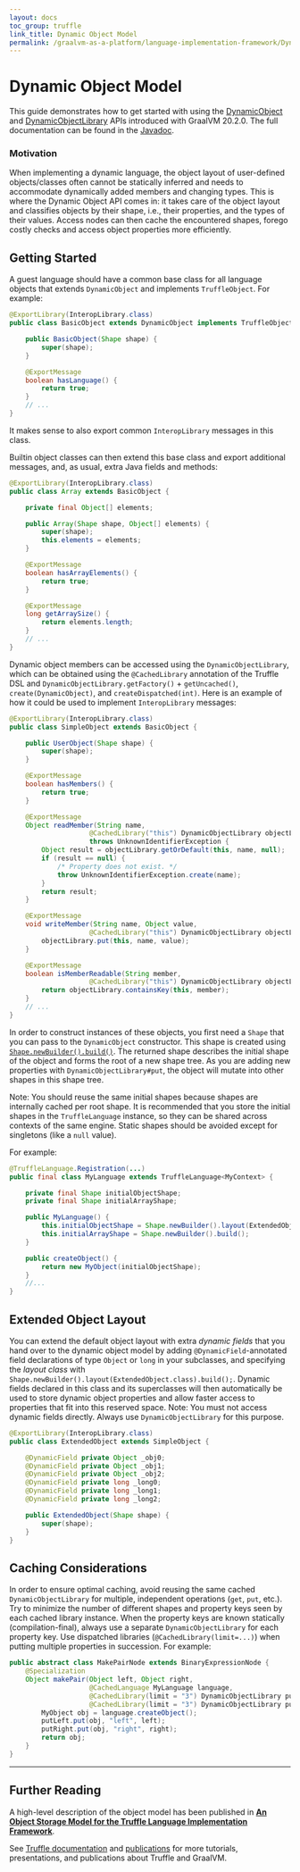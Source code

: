 ```yaml
---
layout: docs
toc_group: truffle
link_title: Dynamic Object Model
permalink: /graalvm-as-a-platform/language-implementation-framework/DynamicObjectModel/
---
```

# Dynamic Object Model

This guide demonstrates how to get started with using the [DynamicObject](https://www.graalvm.org/truffle/javadoc/com/oracle/truffle/api/object/DynamicObject.html) and [DynamicObjectLibrary](https://www.graalvm.org/truffle/javadoc/com/oracle/truffle/api/object/DynamicObjectLibrary.html) APIs introduced with GraalVM 20.2.0.
The full documentation can be found in the [Javadoc](https://www.graalvm.org/truffle/javadoc/com/oracle/truffle/api/object/DynamicObjectLibrary.html).

### Motivation

When implementing a dynamic language, the object layout of user-defined objects/classes often cannot be statically inferred and needs to accommodate dynamically added members and changing types.
This is where the Dynamic Object API comes in: it takes care of the object layout and classifies objects by their shape, i.e., their properties, and the types of their values.
Access nodes can then cache the encountered shapes, forego costly checks and access object properties more efficiently.

## Getting Started

A guest language should have a common base class for all language objects that extends `DynamicObject` and implements `TruffleObject`. For example:

```java
@ExportLibrary(InteropLibrary.class)
public class BasicObject extends DynamicObject implements TruffleObject {

    public BasicObject(Shape shape) {
        super(shape);
    }

    @ExportMessage
    boolean hasLanguage() {
        return true;
    }
    // ...
}
```
It makes sense to also export common `InteropLibrary` messages in this class.

Builtin object classes can then extend this base class and export additional messages, and, as usual, extra Java fields and methods:
```java
@ExportLibrary(InteropLibrary.class)
public class Array extends BasicObject {

    private final Object[] elements;

    public Array(Shape shape, Object[] elements) {
        super(shape);
        this.elements = elements;
    }

    @ExportMessage
    boolean hasArrayElements() {
        return true;
    }

    @ExportMessage
    long getArraySize() {
        return elements.length;
    }
    // ...
}
```

Dynamic object members can be accessed using the `DynamicObjectLibrary`, which can be obtained using the `@CachedLibrary` annotation of the Truffle DSL and `DynamicObjectLibrary.getFactory()` + `getUncached()`, `create(DynamicObject)`, and `createDispatched(int)`.
Here is an example of how it could be used to implement `InteropLibrary` messages:
```java
@ExportLibrary(InteropLibrary.class)
public class SimpleObject extends BasicObject {

    public UserObject(Shape shape) {
        super(shape);
    }

    @ExportMessage
    boolean hasMembers() {
        return true;
    }

    @ExportMessage
    Object readMember(String name,
                    @CachedLibrary("this") DynamicObjectLibrary objectLibrary)
                    throws UnknownIdentifierException {
        Object result = objectLibrary.getOrDefault(this, name, null);
        if (result == null) {
            /* Property does not exist. */
            throw UnknownIdentifierException.create(name);
        }
        return result;
    }

    @ExportMessage
    void writeMember(String name, Object value,
                    @CachedLibrary("this") DynamicObjectLibrary objectLibrary) {
        objectLibrary.put(this, name, value);
    }

    @ExportMessage
    boolean isMemberReadable(String member,
                    @CachedLibrary("this") DynamicObjectLibrary objectLibrary) {
        return objectLibrary.containsKey(this, member);
    }
    // ...
}
```

In order to construct instances of these objects, you first need a `Shape` that you can pass to the `DynamicObject` constructor.
This shape is created using [`Shape.newBuilder().build()`](https://www.graalvm.org/truffle/javadoc/com/oracle/truffle/api/object/Shape.Builder.html).
The returned shape describes the initial shape of the object and forms the root of a new shape tree.
As you are adding new properties with `DynamicObjectLibrary#put`, the object will mutate into other shapes in this shape tree.

Note: You should reuse the same initial shapes because shapes are internally cached per root shape.
It is recommended that you store the initial shapes in the `TruffleLanguage` instance, so they can be shared across contexts of the same engine.
Static shapes should be avoided except for singletons (like a `null` value).

For example:

```java
@TruffleLanguage.Registration(...)
public final class MyLanguage extends TruffleLanguage<MyContext> {

    private final Shape initialObjectShape;
    private final Shape initialArrayShape;

    public MyLanguage() {
        this.initialObjectShape = Shape.newBuilder().layout(ExtendedObject.class).build();
        this.initialArrayShape = Shape.newBuilder().build();
    }

    public createObject() {
        return new MyObject(initialObjectShape);
    }
    //...
}
```

## Extended Object Layout

You can extend the default object layout with extra _dynamic fields_ that you hand over to the dynamic object model by adding `@DynamicField`-annotated field declarations of type `Object` or `long` in your subclasses, and specifying the _layout class_ with `Shape.newBuilder().layout(ExtendedObject.class).build();`.
Dynamic fields declared in this class and its superclasses will then automatically be used to store dynamic object properties and allow faster access to properties that fit into this reserved space.
Note: You must not access dynamic fields directly. Always use `DynamicObjectLibrary` for this purpose.

```java
@ExportLibrary(InteropLibrary.class)
public class ExtendedObject extends SimpleObject {

    @DynamicField private Object _obj0;
    @DynamicField private Object _obj1;
    @DynamicField private Object _obj2;
    @DynamicField private long _long0;
    @DynamicField private long _long1;
    @DynamicField private long _long2;

    public ExtendedObject(Shape shape) {
        super(shape);
    }
}
```

## Caching Considerations

In order to ensure optimal caching, avoid reusing the same cached `DynamicObjectLibrary` for multiple, independent operations (`get`, `put`, etc.).
Try to minimize the number of different shapes and property keys seen by each cached library instance.
When the property keys are known statically (compilation-final), always use a separate `DynamicObjectLibrary` for each property key.
Use dispatched libraries (`@CachedLibrary(limit=...)`) when putting multiple properties in succession.
For example:
```java
public abstract class MakePairNode extends BinaryExpressionNode {
    @Specialization
    Object makePair(Object left, Object right,
                    @CachedLanguage MyLanguage language,
                    @CachedLibrary(limit = "3") DynamicObjectLibrary putLeft,
                    @CachedLibrary(limit = "3") DynamicObjectLibrary putRight) {
        MyObject obj = language.createObject();
        putLeft.put(obj, "left", left);
        putRight.put(obj, "right", right);
        return obj;
    }
}
```

<hr/>

## Further Reading

A high-level description of the object model has been published in [**An Object Storage Model for the Truffle Language Implementation Framework**](http://dl.acm.org/citation.cfm?id=2647517).

See [Truffle documentation](https://github.com/oracle/graal/tree/master/truffle/docs) and [publications](https://github.com/oracle/graal/blob/master/docs/Publications.md) for more tutorials, presentations, and publications about Truffle and GraalVM.
